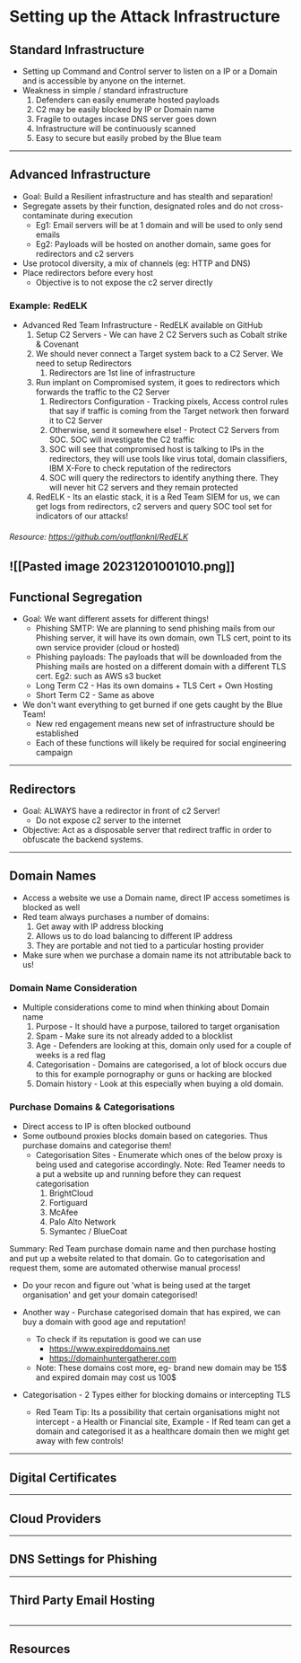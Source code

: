 # Setting up the Attack Infrastructure

## Standard Infrastructure 
- Setting up Command and Control server to listen on a IP or a Domain and is accessible by anyone on the internet.
- Weakness in simple / standard infrastructure
	1. Defenders can easily enumerate hosted payloads
	2. C2 may be easily blocked by IP or Domain name
	3. Fragile to outages incase DNS server goes down
	4. Infrastructure will be continuously scanned
	5. Easy to secure but easily probed by the Blue team
------------------------------------------------------------------------
## Advanced Infrastructure 
- Goal: Build a Resilient infrastructure and has stealth and separation!
- Segregate assets by their function, designated roles and do not cross-contaminate during execution
	- Eg1: Email servers will be at 1 domain and will be used to only send emails
	- Eg2: Payloads will be hosted on another domain, same goes for redirectors and c2 servers
- Use protocol diversity, a mix of channels (eg: HTTP and DNS)
- Place redirectors before every host
	- Objective is to not expose the c2 server directly

### Example: RedELK
- Advanced Red Team Infrastructure - RedELK available on GitHub
	1. Setup C2 Servers - We can have 2 C2 Servers such as Cobalt strike & Covenant
	2. We should never connect a Target system back to a C2 Server. We need to setup Redirectors
		1. Redirectors are 1st line of infrastructure
	3. Run implant on Compromised system, it goes to redirectors which forwards the traffic to the C2 Server
		1. Redirectors Configuration - Tracking pixels, Access control rules that say if traffic is coming from the Target network then forward it to C2 Server
		2. Otherwise, send it somewhere else! - Protect C2 Servers from SOC. SOC will investigate the C2 traffic
		3. SOC will see that compromised host is talking to IPs in the redirectors, they will use tools like virus total, domain classifiers, IBM X-Fore to check reputation of the redirectors
		4. SOC will query the redirectors to identify anything there. They will never hit C2 servers and they remain protected
	4. RedELK - Its an elastic stack, it is a Red Team SIEM for us, we can get logs from redirectors, c2 servers and query SOC tool set for indicators of our attacks!
###### Resource: https://github.com/outflanknl/RedELK 
![[Pasted image 20231201001010.png]]
------------------------------------------------------------------------------------
## Functional Segregation
- Goal: We want different assets for different things!
	- Phishing SMTP: We are planning to send phishing mails from our Phishing server, it will have its own domain, own TLS cert, point to its own service provider (cloud or hosted)
	- Phishing payloads: The payloads that will be downloaded from the Phishing mails are hosted on a different domain with a different TLS cert. Eg2: such as AWS s3 bucket
	- Long Term C2 - Has its own domains + TLS Cert + Own Hosting
	- Short Term C2 - Same as above
- We don't want everything to get burned if one gets caught by the Blue Team!
	- New red engagement means new set of infrastructure should be established
	- Each of these functions will likely be required for social engineering campaign
------------------------------------------------------------------------
## Redirectors
- Goal: ALWAYS have a redirector in front of c2 Server!
	- Do not expose c2 server to the internet
- Objective: Act as a disposable server that redirect traffic in order to obfuscate the backend systems.
------------------------------------------------------------------------
## Domain Names
- Access a website we use a Domain name, direct IP access sometimes is blocked as well
- Red team always purchases a number of domains:
	1. Get away with IP address blocking
	2. Allows us to do load balancing to different IP address
	3. They are portable and not tied to a particular hosting provider
- Make sure when we purchase a domain name its not attributable back to us!

### Domain Name Consideration
- Multiple considerations come to mind when thinking about Domain name
	1. Purpose - It should have a purpose, tailored to target organisation
	2. Spam - Make sure its not already added to a blocklist
	3. Age - Defenders are looking at this, domain only used for a couple of weeks is a red flag
	4. Categorisation - Domains are categorised, a lot of block occurs due to this for example pornography or guns or hacking are blocked
	5. Domain history - Look at this especially when buying a old domain.

### Purchase Domains & Categorisations
- Direct access to IP is often blocked outbound
- Some outbound proxies blocks domain based on categories. Thus purchase domains and categorise them!
	- Categorisation Sites - Enumerate which ones of the below proxy is being used and categorise accordingly. Note: Red Teamer needs to a put a website up and running before they can request categorisation
		1. BrightCloud
		2. Fortiguard
		3. McAfee
		4. Palo Alto Network
		5. Symantec / BlueCoat
		
Summary: Red Team purchase domain name and then purchase hosting and put up a website related to that domain. Go to categorisation and request them, some are automated otherwise manual process!
- Do your recon and figure out 'what is being used at the target organisation' and get your domain categorised!

- Another way - Purchase categorised domain that has expired, we can buy a domain with good age and reputation!
	- To check if its reputation is good we can use
		- https://www.expireddomains.net
		- https://domainhuntergatherer.com
	- Note: These domains cost more, eg- brand new domain may be 15$ and expired domain may cost us 100$

- Categorisation - 2 Types either for blocking domains or intercepting TLS 
	- Red Team Tip: Its a possibility that certain organisations might not intercept - a Health or Financial site, Example - If Red team can get a domain and categorised it as a healthcare domain then we might get away with few controls! 

------------------------------------------------------------------------
## Digital Certificates


------------------------------------------------------------------------
## Cloud Providers


------------------------------------------------------------------------
## DNS Settings for Phishing

------------------------------------------------------------------------
## Third Party Email Hosting

```markdown
```


------------------------------------------------------------------------
## Resources

```markdown
```